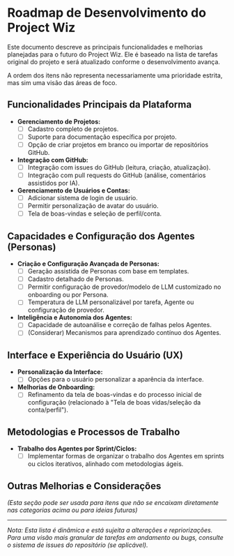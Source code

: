 # Roadmap de Desenvolvimento do Project Wiz

Este documento descreve as principais funcionalidades e melhorias planejadas para o futuro do Project Wiz. Ele é baseado na lista de tarefas original do projeto e será atualizado conforme o desenvolvimento avança.

A ordem dos itens não representa necessariamente uma prioridade estrita, mas sim uma visão das áreas de foco.

## Funcionalidades Principais da Plataforma

*   **Gerenciamento de Projetos:**
    *   [ ] Cadastro completo de projetos.
    *   [ ] Suporte para documentação específica por projeto.
    *   [ ] Opção de criar projetos em branco ou importar de repositórios GitHub.
*   **Integração com GitHub:**
    *   [ ] Integração com issues do GitHub (leitura, criação, atualização).
    *   [ ] Integração com pull requests do GitHub (análise, comentários assistidos por IA).
*   **Gerenciamento de Usuários e Contas:**
    *   [ ] Adicionar sistema de login de usuário.
    *   [ ] Permitir personalização de avatar do usuário.
    *   [ ] Tela de boas-vindas e seleção de perfil/conta.

## Capacidades e Configuração dos Agentes (Personas)

*   **Criação e Configuração Avançada de Personas:**
    *   [ ] Geração assistida de Personas com base em templates.
    *   [ ] Cadastro detalhado de Personas.
    *   [ ] Permitir configuração de provedor/modelo de LLM customizado no onboarding ou por Persona.
    *   [ ] Temperatura de LLM personalizável por tarefa, Agente ou configuração de provedor.
*   **Inteligência e Autonomia dos Agentes:**
    *   [ ] Capacidade de autoanálise e correção de falhas pelos Agentes.
    *   [ ] (Considerar) Mecanismos para aprendizado contínuo dos Agentes.

## Interface e Experiência do Usuário (UX)

*   **Personalização da Interface:**
    *   [ ] Opções para o usuário personalizar a aparência da interface.
*   **Melhorias de Onboarding:**
    *   [ ] Refinamento da tela de boas-vindas e do processo inicial de configuração (relacionado à "Tela de boas vidas/seleção da conta/perfil").

## Metodologias e Processos de Trabalho

*   **Trabalho dos Agentes por Sprint/Ciclos:**
    *   [ ] Implementar formas de organizar o trabalho dos Agentes em sprints ou ciclos iterativos, alinhado com metodologias ágeis.

## Outras Melhorias e Considerações

*(Esta seção pode ser usada para itens que não se encaixam diretamente nas categorias acima ou para ideias futuras)*

---

*Nota: Esta lista é dinâmica e está sujeita a alterações e repriorizações. Para uma visão mais granular de tarefas em andamento ou bugs, consulte o sistema de issues do repositório (se aplicável).*
